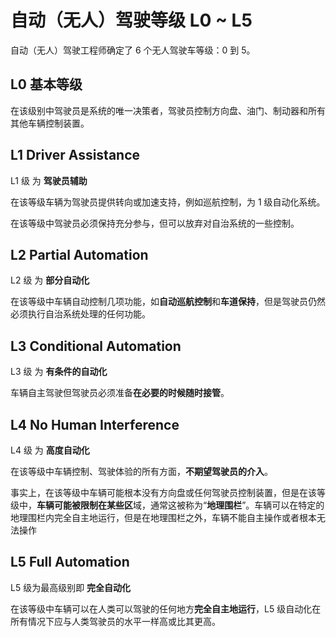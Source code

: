 # 自动（无人）驾驶等级 L0 ~ L5

自动（无人）驾驶工程师确定了 6 个无人驾驶车等级：0 到 5。

## L0 基本等级

在该级别中驾驶员是系统的唯一决策者，驾驶员控制方向盘、油门、制动器和所有其他车辆控制装置。

## L1 Driver Assistance 

L1 级 为 **驾驶员辅助**

在该等级车辆为驾驶员提供转向或加速支持，例如巡航控制，为 1 级自动化系统。

在该等级中驾驶员必须保持充分参与，但可以放弃对自治系统的一些控制。

## L2 Partial Automation

L2 级 为 **部分自动化**

在该等级中车辆自动控制几项功能，如**自动巡航控制**和**车道保持**，但是驾驶员仍然必须执行自治系统处理的任何功能。

## L3 Conditional Automation

L3 级 为 **有条件的自动化**

车辆自主驾驶但驾驶员必须准备**在必要的时候随时接管**。

## L4 No Human Interference

L4 级 为 **高度自动化**

在该等级中车辆控制、驾驶体验的所有方面，**不期望驾驶员的介入**。

事实上，在该等级中车辆可能根本没有方向盘或任何驾驶员控制装置，但是在该等级中，**车辆可能被限制在某些区**域，通常这被称为“**地理围栏**”。车辆可以在特定的地理围栏内完全自主地运行，但是在地理围栏之外，车辆不能自主操作或者根本无法操作

## L5 Full Automation

L5 级为最高级别即 **完全自动化**

在该等级中车辆可以在人类可以驾驶的任何地方**完全自主地运行**，L5 级自动化在所有情况下应与人类驾驶员的水平一样高或比其更高。